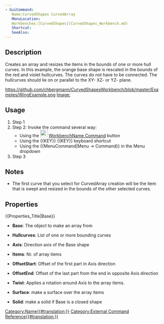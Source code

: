 ```yaml
---
- GuiCommand:
   Name:CurvedShapes CurvedArray
   MenuLocation:
   Workbenches:[CurvedShapes](CurvedShapes_Workbench.md)
   Shortcut:
   SeeAlso:
---
```


## Description

Creates an array and resizes the items in the bounds of one or more hull curves. In this example, the orange base shape is rescaled in the bounds of the red and violet hullcurves. The curves do not have to be connected. The hullcurves should lie on or parallel to the XY- XZ- or YZ- plane.

<https://github.com/chbergmann/CurvedShapesWorkbench/blob/master/Examples/WingExample.png> [Image:](Image:.md)

## Usage

1.  Step 1
2.  Step 2: Invoke the command several way:
    -   Using the <img alt="" src=images/WorkbenchName_Command.svg  style="width:24px;"> [ WorkbenchName Command](WorkbenchName_Command.md) button
    -   Using the {{KEY}} {{KEY}} keyboard shortcut
    -   Using the {{MenuCommand|Menu → Command}} in the Menu dropdown
3.  Step 3

## Notes

-   The first curve that you select for CurvedArray creation will be the item that is swept and resized in the bounds of the other selected curves.

## Properties


{{Properties_Title|Base}}

-    **Base**: The object to make an array from

-    **Hullcurves**: List of one or more bounding curves

-    **Axis**: Direction axis of the Base shape

-    **Items**: Nr. of array items

-    **OffsetStart**: Offset of the first part in Axis direction

-    **OffsetEnd**: Offset of the last part from the end in opposite Axis direction

-    **Twist**: Applies a rotation around Axis to the array items.

-    **Surface**: make a surface over the array items

-    **Solid**: make a solid if Base is a closed shape




 

[Category:Name{{\#translation:}}](Category:Name.md) [Category:External Command Reference{{\#translation:}}](Category:External_Command_Reference.md)
